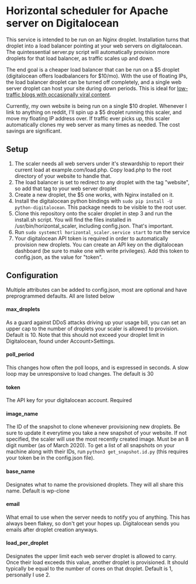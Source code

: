 # Horizontal scheduler for Apache server on Digitalocean

 This service is intended to be run on an Nginx droplet. Installation turns that droplet into a load balancer pointing
 at your web servers on digitalocean. The quintessential server.py script will automatically provision more droplets for
 that load balancer, as traffic scales up and down.
 
 The end goal is a cheaper load balancer that can be run on a $5 droplet (digitalocean offers loadbalancers for $10/mo).
 With the use of floating IPs, the load balancer droplet can be turned off completely, and a single web server droplet
 can host your site during down periods. This is ideal for [low-traffic blogs with occasionally viral
 content](orenbell.com).
 
 Currently, my own website is being run on a single $10 droplet. Whenever I link to anything on reddit, I'll spin up
 a $5 droplet running this scaler, and move my floating IP address over. If traffic ever picks up, this scaler
 automatically clones my web server as many times as needed. The cost savings are significant.
 
 ## Setup
 
 1) The scaler needs all web servers under it's stewardship to report their current load at example.com/load.php. Copy
 load.php to the root directory of your website to handle that.
 2) The load balancer is set to redirect to any droplet with the tag "website", so add that tag to your web server
 droplet
 3) Create a new droplet, the $5 one works, with Nginx installed on it.
 4) Install the digitalocean python bindings with `sudo pip install -U python-digitalocean`. This package needs to be
 visible to the root user. 
 5) Clone this repository onto the scaler droplet in step 3 and run the install.sh script.
 You will find the files installed in /usr/bin/horizontal_scaler, including config.json. That's important.
 6) Run `sudo systemctl horizontal_scaler.service start` to run the service
 7) Your digitalocean API token is required in order to automatically provision new droplets. You can create an API key
 on the digitalocean dashboard (be sure to make one with write privileges). Add this token to config.json, as the value
 for "token".
 
 ## Configuration
 
Multiple attributes can be added to config.json, most are optional and have preprogrammed defaults. All are listed below

#### max_droplets

As a guard against DDoS attacks driving up your usage bill, you can set an upper cap to the number of droplets your
scaler is allowed to provision. Default is 10. Note that this should not exceed your droplet limit in Digitalocean,
found under Account>Settings.

#### poll_period

This changes how often the poll loops, and is expressed in seconds. A slow loop may be unresponsive to load changes. The
default is 30

#### token

The API key for your digitalocean account. Required

#### image_name

The ID of the snapshot to clone whenever provisioning new droplets. Be sure to update it everytime you take a new
snapshot of your website. If not specified, the scaler will use the most recently created image. Must be an 8 digit
number (as of March 2020). To get a list of all snapshots on your machine along with their IDs, run
`python3 get_snapshot.id.py` (this requires your token be in the config.json file).

#### base_name

Designates what to name the provisioned droplets. They will all share this name. Default is wp-clone

#### email

What email to use when the server needs to notify you of anything. This has always been flakey, so don't get your hopes
up. Digitalocean sends you emails after droplet creation anyways.

#### load_per_droplet

Designates the upper limit each web server droplet is allowed to carry. Once their load exceeds this value, another
droplet is provisioned. It should typically be equal to the number of cores on that droplet. Default is 1, personally
I use 2.
 
